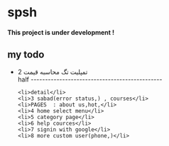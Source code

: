 # spsh
<h4>This project is under development !</h4>
<h2>my todo</h2>
<ul>
    <li>2 تمپلیت تگ محاسبه قیمت </li> half
    ----------------------------------------------
    
    <li>detail</li>
    <li>3 sabad(error status,) , courses</li>
    <li>PAGES  : about us,hot,</li>
    <li>4 home select menu</li>
    <li>5 category page</li>
    <li>6 help cources</li>
    <li>7 signin with google</li>
    <li>8 more custom user(phone,)</li>
</ul>